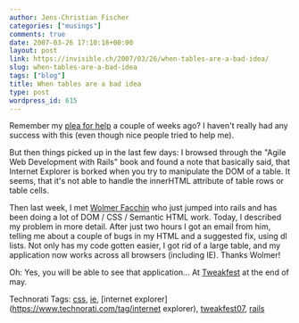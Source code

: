 ```yaml
---
author: Jens-Christian Fischer
categories: ["musings"]
comments: true
date: 2007-03-26 17:10:18+00:00
layout: post
link: https://invisible.ch/2007/03/26/when-tables-are-a-bad-idea/
slug: when-tables-are-a-bad-idea
tags: ["blog"]
title: When tables are a bad idea
type: post
wordpress_id: 615
---
```


Remember my [plea for help][1] a couple of weeks ago? I haven't really had any success with this (even though nice people tried to help me). 

But then things picked up in the last few days: I browsed through the "Agile Web Development with Rails" book and found a note that basically said, that Internet Explorer is borked when you try to manipulate the DOM of a table. It seems, that it's not able to handle the innerHTML attribute of table rows or table cells.

Then last week, I met [Wolmer Facchin][2] who just jumped into rails and has been doing a lot of DOM / CSS / Semantic HTML work. Today, I described my problem in more detail. After just two hours I got an email from him, telling me about a couple of bugs in my HTML and a suggested fix, using dl lists. Not only has my code gotten easier, I got rid of a large table, and my application now works across all browsers (including IE). Thanks Wolmer!

Oh: Yes, you will be able to see that application... At [Tweakfest][3] at the end of may. 


[1]: /2007/02/01/i-could-need-some-help-with-javascript-and-ie-debugging/
[2]: https://cchin.ch
[3]: https://www.tweakfest.ch


Technorati Tags: [css](https://www.technorati.com/tag/css), [ie](https://www.technorati.com/tag/ie), [internet explorer](https://www.technorati.com/tag/internet explorer), [tweakfest07](https://www.technorati.com/tag/tweakfest07), [rails](https://www.technorati.com/tag/rails)
